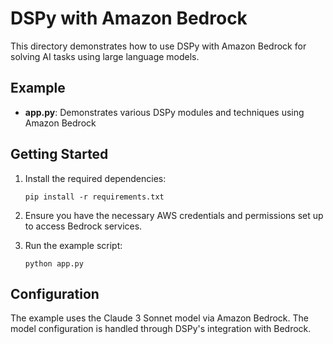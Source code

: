 # DSPy with Amazon Bedrock

This directory demonstrates how to use DSPy with Amazon Bedrock for solving AI tasks using large language models.

## Example

- **app.py**: Demonstrates various DSPy modules and techniques using Amazon Bedrock

## Getting Started

1. Install the required dependencies:
   ```
   pip install -r requirements.txt
   ```

2. Ensure you have the necessary AWS credentials and permissions set up to access Bedrock services.

3. Run the example script:
   ```
   python app.py
   ```

## Configuration

The example uses the Claude 3 Sonnet model via Amazon Bedrock. The model configuration is handled through DSPy's integration with Bedrock.